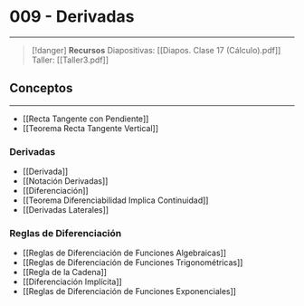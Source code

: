 # 009 - Derivadas
***
> [!danger]  **Recursos**
> Diapositivas: [[Diapos. Clase 17 (Cálculo).pdf]]
> Taller: [[Taller3.pdf]]
## Conceptos
***
- [[Recta Tangente con Pendiente]]
- [[Teorema Recta Tangente Vertical]]
### Derivadas
- [[Derivada]]
- [[Notación Derivadas]]
- [[Diferenciación]]
- [[Teorema Diferenciabilidad Implica Continuidad]]
- [[Derivadas Laterales]]
### Reglas de Diferenciación
- [[Reglas de Diferenciación de Funciones Algebraicas]]
- [[Reglas de Diferenciación de Funciones Trigonométricas]]
- [[Regla de la Cadena]]
- [[Diferenciación Implícita]]
- [[Reglas de Diferenciación de Funciones Exponenciales]]

